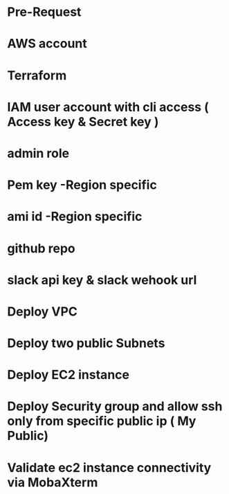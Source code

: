 # Pre-Request
# AWS account
# Terraform 
# IAM user account with cli access ( Access key & Secret key )
# admin role
# Pem key -Region specific
# ami id -Region specific
# github repo
# slack api key & slack wehook url
#
 
 # Deploy VPC 
 # Deploy two public Subnets
 # Deploy EC2 instance
 # Deploy Security  group and allow ssh only from specific public ip ( My Public)
 # Validate ec2 instance connectivity via MobaXterm
